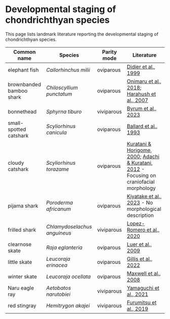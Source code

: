 # Developmental staging of chondrichthyan species

This page lists landmark literature reporting the developmental staging of chondrichthyan species.

|Common name|Species|Parity mode|Literature|
|----|----|----|----|
|elephant fish|*Callorhinchus milii*|oviparous|[Didier et al., 1999](https://onlinelibrary.wiley.com/doi/10.1002/(SICI)1097-4687(199804)236:1%3C25::AID-JMOR2%3E3.0.CO;2-N)|
|brownbanded bamboo shark|*Chiloscyllium punctatum*|oviparous|[Onimaru et al., 2018](https://anatomypubs.onlinelibrary.wiley.com/doi/10.1002/dvdy.24623); [Harahush et al., 2007](https://www.semanticscholar.org/paper/Captive-breeding-and-embryonic-development-of-%26-Harahush-Fischer/7989197b1b7d557f4d242c036f2b35c4adc04999)| 
|bonnethead|*Sphyrna tiburo*|viviparous|[Byrum et al., 2023](https://anatomypubs.onlinelibrary.wiley.com/doi/10.1002/dvdy.658)|
|small-spotted catshark|*Scyliorhinus canicula*|oviparous|[Ballard et al., 1993](https://onlinelibrary.wiley.com/doi/abs/10.1002/jez.1402670309)|
|cloudy catshark|*Scyliorhinus torazame*|oviparous|[Kuratani & Horigome, 2000](https://bioone.org/journals/Zoological-Science/volume-17/issue-7/zsj.17.893/Developmental-Morphology-of-Branchiomeric-Nerves-in-a-Cat-Shark-Scyliorhinus/10.2108/zsj.17.893.full); [Adachi & Kuratani, 2012](https://onlinelibrary.wiley.com/doi/10.1111/j.1525-142X.2012.00542.x) - Focusing on craniofacial morphology|
|pijama shark|*Poroderma africanum*|oviparous|[Kiyatake et al., 2023](https://onlinelibrary.wiley.com/doi/10.1111/jfb.15555) - No morphological description|
|frilled shark|*Chlamydoselachus anguineus*|viviparous|[Lopez-Romero et al., 2020](https://onlinelibrary.wiley.com/doi/10.1111/jfb.14352)|
|clearnose skate|*Raja eglanteria*|oviparous|[Luer et al., 2009](https://link.springer.com/chapter/10.1007/978-1-4020-9703-4_9)|
|little skate|*Leucoraja erinacea*|oviparous|[Gillis et al., 2022](https://www.sciencedirect.com/science/article/abs/pii/S007021532100106X?via%3Dihub)|
|winter skate|*Leucoraja ocellata*|oviparous|[Maxwell et al., 2008](https://anatomypubs.onlinelibrary.wiley.com/doi/10.1002/ar.20719)|
|Naru eagle ray|*Aetobatos narutobiei*|viviparous|[Yamaguchi et al., 2021](https://www.frontiersin.org/journals/marine-science/articles/10.3389/fmars.2021.768701/full)|
|red stingray|*Hemitrygon akajei*|viviparous|[Furumitsu et al., 2019](https://link.springer.com/article/10.1007/s10228-019-00687-9)|
